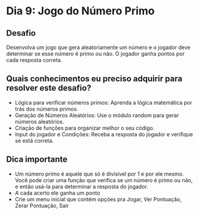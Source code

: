 # Dia 9: Jogo do Número Primo

## Desafio
Desenvolva um jogo que gera aleatoriamente um número e o jogador deve determinar se esse número é primo ou não. O jogador ganha pontos por cada resposta correta.

## Quais conhecimentos eu preciso adquirir para resolver este desafio?
- Lógica para verificar números primos: Aprenda a lógica matemática por trás dos números primos.
- Geração de Números Aleatórios: Use o módulo random para gerar números aleatórios.
- Criação de funções para organizar melhor o seu código.
- Input do jogador e Condições: Receba a resposta do jogador e verifique se está correta.

## Dica importante
- Um número primo é aquele que só é divisível por 1 e por ele mesmo. Você pode criar uma função que verifica se um número é primo ou não, e então usá-la para determinar a resposta do jogador.
- A cada acerto ele ganha um ponto
- Crie um menu inicial que contém opções pra Jogar, Ver Pontuação, Zerar Pontuação, Sair